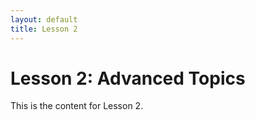 ```yaml
---
layout: default
title: Lesson 2
---
```


# Lesson 2: Advanced Topics

This is the content for Lesson 2.